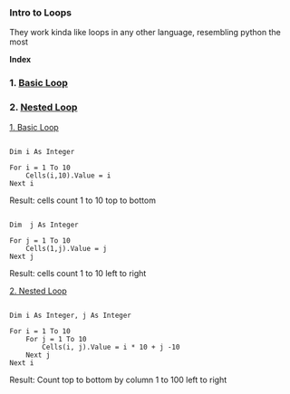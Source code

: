 ### Intro to Loops

They work kinda like loops in any other language, resembling python the most

**Index**

### 1. [Basic Loop](#Basic-Loop)

### 2.  [Nested Loop](#Nested-Loop)

[1. Basic Loop](#1-Basic-Loop)

```VBA

Dim i As Integer

For i = 1 To 10
    Cells(i,10).Value = i
Next i

```

Result: cells count 1 to 10 top to bottom

```VBA

Dim  j As Integer

For j = 1 To 10
    Cells(1,j).Value = j
Next j

```
Result: cells count 1 to 10 left to right

[2. Nested Loop](#2-Nested-Loop)

```VBA

Dim i As Integer, j As Integer

For i = 1 To 10
    For j = 1 To 10
        Cells(i, j).Value = i * 10 + j -10
    Next j
Next i

```

Result: Count top to bottom by column 1 to 100 left to right
